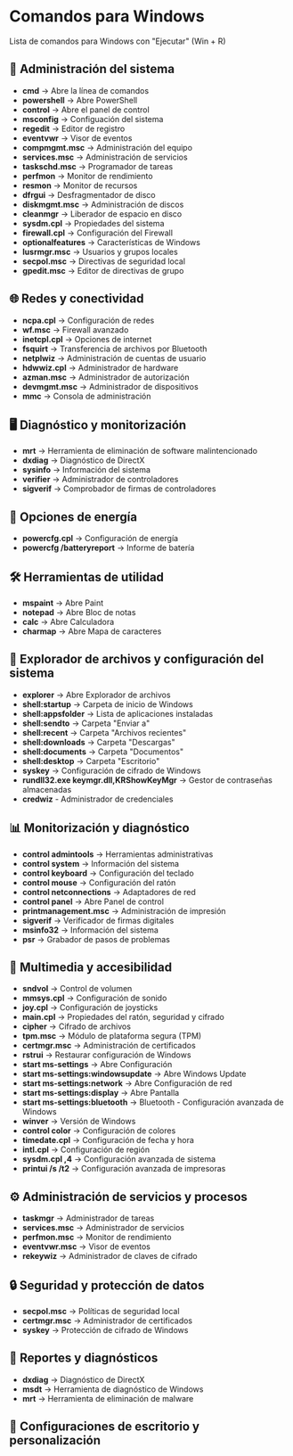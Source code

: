 # Comandos para Windows
Lista de comandos para Windows con "Ejecutar" (Win + R)

## :wrench: Administración del sistema
- **cmd** → Abre la línea de comandos
- **powershell** → Abre PowerShell
- **control** → Abre el panel de control
- **msconfig** → Configuación del sistema
- **regedit** → Editor de registro
- **eventvwr** → Visor de eventos
- **compmgmt.msc** → Administración del equipo
- **services.msc** → Administración de servicios
- **taskschd.msc** → Programador de tareas
- **perfmon** → Monitor de rendimiento
- **resmon** → Monitor de recursos
- **dfrgui** → Desfragmentador de disco
- **diskmgmt.msc** → Administración de discos
- **cleanmgr** → Liberador de espacio en disco
- **sysdm.cpl** → Propiedades del sistema
- **firewall.cpl** → Configuración del Firewall
- **optionalfeatures** → Características de Windows
- **lusrmgr.msc** → Usuarios y grupos locales
- **secpol.msc** → Directivas de seguridad local
- **gpedit.msc** → Editor de directivas de grupo

## :globe_with_meridians: Redes y conectividad
- **ncpa.cpl** → Configuración de redes
- **wf.msc** → Firewall avanzado
- **inetcpl.cpl** → Opciones de internet
- **fsquirt** → Transferencia de archivos por Bluetooth
- **netplwiz** → Administración de cuentas de usuario
- **hdwwiz.cpl** → Administrador de hardware
- **azman.msc** → Administrador de autorización
- **devmgmt.msc** → Administrador de dispositivos
- **mmc** → Consola de administración

## :desktop_computer: Diagnóstico y monitorización
- **mrt** → Herramienta de eliminación de software malintencionado
- **dxdiag** → Diagnóstico de DirectX
- **sysinfo** → Información del sistema
- **verifier** → Administrador de controladores
- **sigverif** → Comprobador de firmas de controladores

## :battery: Opciones de energía
- **powercfg.cpl** → Configuración de energía
- **powercfg /batteryreport** → Informe de batería

## :hammer_and_wrench: Herramientas de utilidad
- **mspaint** → Abre Paint
- **notepad** → Abre Bloc de notas
- **calc** → Abre Calculadora
- **charmap** → Abre Mapa de caracteres

## :open_file_folder: Explorador de archivos y configuración del sistema
- **explorer** → Abre Explorador de archivos
- **shell:startup** → Carpeta de inicio de Windows
- **shell:appsfolder** → Lista de aplicaciones instaladas
- **shell:sendto** → Carpeta "Enviar a"
- **shell:recent** → Carpeta "Archivos recientes"
- **shell:downloads** → Carpeta "Descargas"
- **shell:documents** → Carpeta "Documentos"
- **shell:desktop** → Carpeta "Escritorio"
- **syskey** → Configuración de cifrado de Windows
- **rundll32.exe keymgr.dll,KRShowKeyMgr** → Gestor de contraseñas almacenadas
- **credwiz** - Administrador de credenciales

## :bar_chart: Monitorización y diagnóstico
- **control admintools** → Herramientas administrativas
- **control system** → Información del sistema
- **control keyboard** → Configuración del teclado
- **control mouse** → Configuración del ratón
- **control netconnections** → Adaptadores de red
- **control panel** → Abre Panel de control
- **printmanagement.msc** → Administración de impresión
- **sigverif** → Verificador de firmas digitales
- **msinfo32** → Información del sistema
- **psr** → Grabador de pasos de problemas

## :musical_note: Multimedia y accesibilidad
- **sndvol** → Control de volumen
- **mmsys.cpl** → Configuración de sonido
- **joy.cpl** → Configuración de joysticks
- **main.cpl** → Propiedades del ratón, seguridad y cifrado
- **cipher** → Cifrado de archivos
- **tpm.msc** → Módulo de plataforma segura (TPM)
- **certmgr.msc** → Administración de certificados
- **rstrui** → Restaurar configuración de Windows
- **start ms-settings** → Abre Configuración
- **start ms-settings:windowsupdate** → Abre Windows Update
- **start ms-settings:network** → Abre Configuración de red
- **start ms-settings:display** → Abre Pantalla
- **start ms-settings:bluetooth** → Bluetooth - Configuración avanzada de Windows
- **winver** → Versión de Windows
- **control color** → Configuración de colores
- **timedate.cpl** → Configuración de fecha y hora
- **intl.cpl** → Configuración de región
- **sysdm.cpl ,4** → Configuración avanzada de sistema
- **printui /s /t2** → Configuración avanzada de impresoras

## :gear: Administración de servicios y procesos
- **taskmgr** → Administrador de tareas
- **services.msc** → Administrador de servicios
- **perfmon.msc** → Monitor de rendimiento
- **eventvwr.msc** → Visor de eventos
- **rekeywiz** → Administrador de claves de cifrado

## :lock: Seguridad y protección de datos
- **secpol.msc** → Políticas de seguridad local
- **certmgr.msc** → Administrador de certificados
- **syskey** → Protección de cifrado de Windows

## :memo: Reportes y diagnósticos
- **dxdiag** → Diagnóstico de DirectX
- **msdt** → Herramienta de diagnóstico de Windows
- **mrt** → Herramienta de eliminación de malware

## :art: Configuraciones de escritorio y personalización

